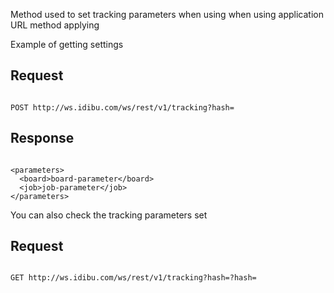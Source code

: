 <p>Method used to set tracking parameters when using when using application URL method applying </p>

</h1>Example of getting settings</h1>
<h2>
	Request</h2>
<pre>
<code>
POST http://ws.idibu.com/ws/rest/v1/tracking?hash=<your hash>
</code></pre>
<h2>
	Response</h2>
<pre>
<code type="xml">
&lt;parameters&gt;
  &lt;board&gt;board-parameter&lt;/board&gt;
  &lt;job&gt;job-parameter&lt;/job&gt;
&lt;/parameters&gt;
</code></pre>


<p>	You can also check the tracking parameters set</p>
<h2>
	Request</h2>
<pre>
<code>
GET http://ws.idibu.com/ws/rest/v1/tracking?hash=?hash=<your hash>
</code>
